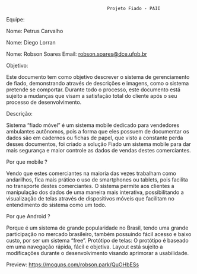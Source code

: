 
                                          Projeto Fiado - PAII


Equipe: 

Nome: Petrus Carvalho

Nome: Diego Lorran

Nome: Robson Soares 
Email: robson.soares@dce.ufpb.br

Objetivo:

Este documento tem como objetivo descrever o sistema de
gerenciamento de fiado, demonstrando através de descrições e imagens,
como o sistema pretende se comportar.
Durante todo o processo, este documento está sujeito a mudanças
que visam a satisfação total do cliente após o seu processo de
desenvolvimento.

Descrição:

Sistema “fiado móvel” é um sistema mobile dedicado para
vendedores ambulantes autônomos, pois a forma que eles possuem de
documentar os dados são em cadernos ou fichas de papel, que visto a
constante perda desses documentos, foi criado a solução Fiado um
sistema mobile para dar mais segurança e maior controle as dados de
vendas destes comerciantes.

Por que mobile ?

Vendo que estes comerciantes na maioria das vezes trabalham
como andarilhos, fica mais prático o uso de smartphones ou tablets, pois
facilita no transporte destes comerciantes.
O sistema permite aos clientes a manipulação dos dados de uma
maneira mais interativa, possibilitando a visualização de telas através de
dispositivos móveis que facilitam no entendimento do sistema como um
todo.

Por que Android ?

Porque é um sistema de grande popularidade no Brasil, tendo uma
grande participação no mercado brasileiro, também possuindo fácil
acesso e baixo custo, por ser um sistema “free”.
Protótipo de telas:
O protótipo é baseado em uma navegação rápida, fácil e objetiva. Layout
está sujeito a modificações durante o desenvolvimento visando aprimorar
a usabilidade.

Preview: https://moqups.com/robson.park/QuOHbESs

